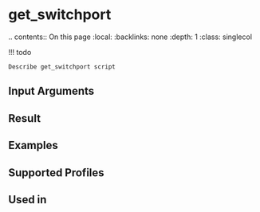 

# get_switchport

.. contents:: On this page
    :local:
    :backlinks: none
    :depth: 1
    :class: singlecol

<!-- prettier-ignore -->
!!! todo

    Describe get_switchport script

Input Arguments
---------------

Result
------

Examples
--------

Supported Profiles
------------------

Used in
-------

